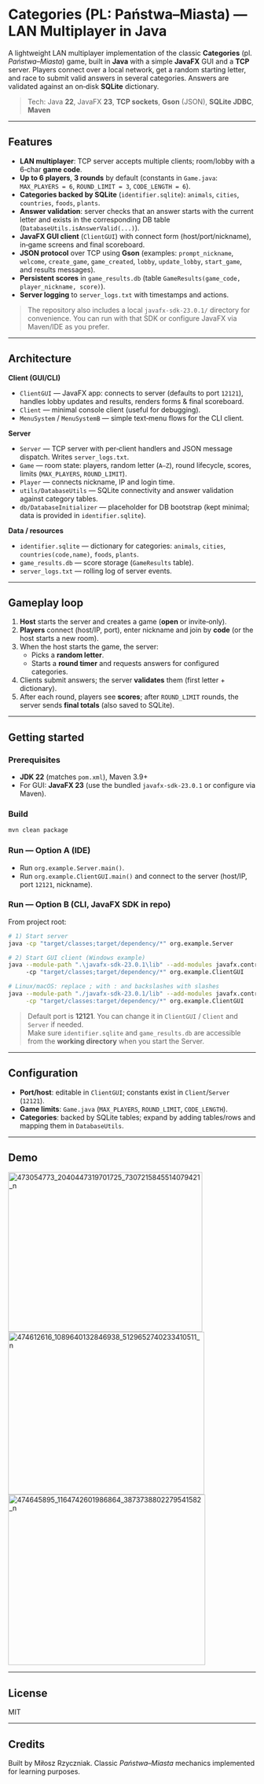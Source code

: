 # Categories (PL: Państwa–Miasta) — LAN Multiplayer in Java

A lightweight LAN multiplayer implementation of the classic **Categories** (pl. *Państwa–Miasta*) game, built in **Java** with a simple **JavaFX** GUI and a **TCP** server. Players connect over a local network, get a random starting letter, and race to submit valid answers in several categories. Answers are validated against an on‑disk **SQLite** dictionary.

> Tech: Java **22**, JavaFX **23**, **TCP sockets**, **Gson** (JSON), **SQLite JDBC**, **Maven**

---

## Features
- **LAN multiplayer**: TCP server accepts multiple clients; room/lobby with a 6‑char **game code**.
- **Up to 6 players**, **3 rounds** by default (constants in `Game.java`: `MAX_PLAYERS = 6`, `ROUND_LIMIT = 3`, `CODE_LENGTH = 6`).  
- **Categories backed by SQLite** (`identifier.sqlite`): `animals`, `cities`, `countries`, `foods`, `plants`.
- **Answer validation**: server checks that an answer starts with the current letter and exists in the corresponding DB table (`DatabaseUtils.isAnswerValid(...)`).
- **JavaFX GUI client** (`ClientGUI`) with connect form (host/port/nickname), in‑game screens and final scoreboard.
- **JSON protocol** over TCP using **Gson** (examples: `prompt_nickname`, `welcome`, `create_game`, `game_created`, `lobby`, `update_lobby`, `start_game`, and results messages).
- **Persistent scores** in `game_results.db` (table `GameResults(game_code, player_nickname, score)`).
- **Server logging** to `server_logs.txt` with timestamps and actions.

> The repository also includes a local `javafx-sdk-23.0.1/` directory for convenience. You can run with that SDK or configure JavaFX via Maven/IDE as you prefer.

---

## Architecture
**Client (GUI/CLI)**
- `ClientGUI` — JavaFX app: connects to server (defaults to port `12121`), handles lobby updates and results, renders forms & final scoreboard.
- `Client` — minimal console client (useful for debugging).
- `MenuSystem` / `MenuSystemB` — simple text‑menu flows for the CLI client.

**Server**
- `Server` — TCP server with per‑client handlers and JSON message dispatch. Writes `server_logs.txt`.
- `Game` — room state: players, random letter (`A–Z`), round lifecycle, scores, limits (`MAX_PLAYERS`, `ROUND_LIMIT`).
- `Player` — connects nickname, IP and login time.
- `utils/DatabaseUtils` — SQLite connectivity and answer validation against category tables.
- `db/DatabaseInitializer` — placeholder for DB bootstrap (kept minimal; data is provided in `identifier.sqlite`).

**Data / resources**
- `identifier.sqlite` — dictionary for categories: `animals`, `cities`, `countries(code,name)`, `foods`, `plants`.
- `game_results.db` — score storage (`GameResults` table).
- `server_logs.txt` — rolling log of server events.

---

## Gameplay loop
1. **Host** starts the server and creates a game (**open** or invite‑only).  
2. **Players** connect (host/IP, port), enter nickname and join by **code** (or the host starts a new room).  
3. When the host starts the game, the server:  
   - Picks a **random letter**.  
   - Starts a **round timer** and requests answers for configured categories.  
4. Clients submit answers; the server **validates** them (first letter + dictionary).  
5. After each round, players see **scores**; after `ROUND_LIMIT` rounds, the server sends **final totals** (also saved to SQLite).

---

## Getting started

### Prerequisites
- **JDK 22** (matches `pom.xml`), Maven 3.9+  
- For GUI: **JavaFX 23** (use the bundled `javafx-sdk-23.0.1` or configure via Maven).

### Build
```bash
mvn clean package
```

### Run — Option A (IDE)
- Run `org.example.Server.main()`.
- Run `org.example.ClientGUI.main()` and connect to the server (host/IP, port `12121`, nickname).

### Run — Option B (CLI, JavaFX SDK in repo)
From project root:
```bash
# 1) Start server
java -cp "target/classes;target/dependency/*" org.example.Server

# 2) Start GUI client (Windows example)
java --module-path ".\javafx-sdk-23.0.1\lib" --add-modules javafx.controls,javafx.graphics,javafx.fxml ^
     -cp "target/classes;target/dependency/*" org.example.ClientGUI

# Linux/macOS: replace ; with : and backslashes with slashes
java --module-path "./javafx-sdk-23.0.1/lib" --add-modules javafx.controls,javafx.graphics,javafx.fxml \
     -cp "target/classes:target/dependency/*" org.example.ClientGUI
```

> Default port is **12121**. You can change it in `ClientGUI` / `Client` and `Server` if needed.  
> Make sure `identifier.sqlite` and `game_results.db` are accessible from the **working directory** when you start the Server.

---

## Configuration
- **Port/host**: editable in `ClientGUI`; constants exist in `Client`/`Server` (`12121`).
- **Game limits**: `Game.java` (`MAX_PLAYERS`, `ROUND_LIMIT`, `CODE_LENGTH`).
- **Categories**: backed by SQLite tables; expand by adding tables/rows and mapping them in `DatabaseUtils`.

---

## Demo

<img width="395" height="325" alt="473054773_2040447319701725_7307215845514079421_n" src="https://github.com/user-attachments/assets/1aa5790c-a74c-41fd-b146-fa0e23525143" />
<img width="399" height="331" alt="474612616_1089640132846938_5129652740233410511_n" src="https://github.com/user-attachments/assets/39766cfc-9e67-4f94-a9bc-29b11379daa9" />
<img width="401" height="347" alt="474645895_1164742601986864_3873738802279541582_n" src="https://github.com/user-attachments/assets/13f796d6-f0a7-475e-967f-0d0c650d78fb" />

---

## License
MIT

---

## Credits
Built by Miłosz Rzyczniak. Classic *Państwa–Miasta* mechanics implemented for learning purposes.

